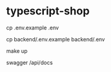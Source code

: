 # typescript-shop
cp .env.example .env

cp backend/.env.example backend/.env

make up

swagger /api/docs
